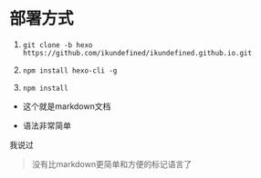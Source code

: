 # 部署方式

1. `git clone -b hexo https://github.com/ikundefined/ikundefined.github.io.git`

2. `npm install hexo-cli -g`

3. `npm install`

* 这个就是markdown文档

* 语法非常简单

我说过

> 没有比markdown更简单和方便的标记语言了
